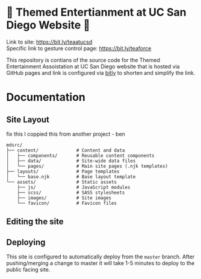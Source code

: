 # 🎢 Themed Entertianment at UC San Diego Website 🌊
Link to site: https://bit.ly/teaatucsd  
Specific link to gesture control page: https://bit.ly/teaforce

This repository is contians of the source code for the Themed Entertainment Assoistation at UC San Diego website that is hosted via GitHub pages and link is configured via [bitly](https://app.bitly.com) to shorten and simplify the link.

# Documentation

## Site Layout
fix this I coppied this from another project - ben
```text
mdsrc/
├── content/              # Content and data
│   ├── components/       # Reusable content components
│   ├── data/             # Site-wide data files
│   └── pages/            # Main site pages (.njk templates)
├── layouts/              # Page templates
│   └── base.njk          # Base layout template
└── assets/               # Static assets
    ├── js/               # JavaScript modules
    ├── scss/             # SASS stylesheets
    ├── images/           # Site images
    └── favicon/          # Favicon files
```


## Editing the site


## Deploying
This site is configured to automatically deploy from the `master` branch. After pushing/merging a change to master it will take 1-5 minutes to deploy to the public facing site. 

